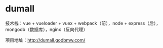 # dumall

技术栈：vue + vueloader + vuex + webpack（前），node + express（后），mongodb（数据库），nginx（反向代理）

项目地址：http://dumall.godbmw.com/
